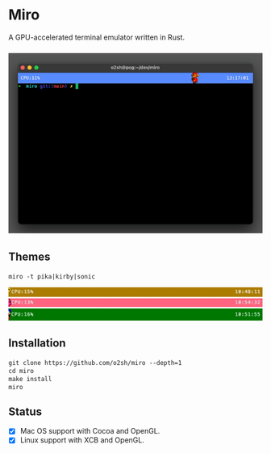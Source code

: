 # Miro

A GPU-accelerated terminal emulator written in Rust.

<h3 align="center"><img src="resources/miro.gif"></h3>

## Themes

`miro -t pika|kirby|sonic`

![pika](resources/pika.gif)
![kirby](resources/kirby.gif)
![sonic](resources/sonic.gif)

## Installation

```text
git clone https://github.com/o2sh/miro --depth=1
cd miro 
make install
miro
```

## Status

- [x] Mac OS support with Cocoa and OpenGL.
- [x] Linux support with XCB and OpenGL.
